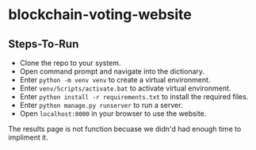 # blockchain-voting-website
## Steps-To-Run
- Clone the repo to your system.
- Open command prompt and navigate into the dictionary.
- Enter `python -m venv venv` to create a virtual environment.
- Enter `venv/Scripts/activate.bat` to activate virtual environment.
- Enter `python install -r requirements.txt` to install the required files.
- Enter `python manage.py runserver` to run a server.
- Open `localhost:8000` in your browser to use the website.

The results page is not function becuase we didn'd had enough time to impliment it.
